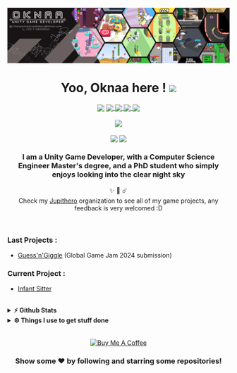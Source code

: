 <div align="center">

<img align="center" src="Resources/Linkedin Banner_07.png" /></a>


# Yoo, Oknaa here ! <img src="https://camo.githubusercontent.com/d3359cb00ab0b5ed8f2e1fe3fceb4fbaf3b614340f8c0db99c17b9f50b351770/68747470733a2f2f656d6f6a69732e736c61636b6d6f6a69732e636f6d2f656d6f6a69732f696d616765732f313533313834393433302f343234362f626c6f622d73756e676c61737365732e6769663f31353331383439343330" width="30px">

</div>

<p align="center">
<a href="https://joknaa.github.io">
    <img align="center" src="https://img.shields.io/badge/Portfolio-informational?style=flat&logo=/Images/unity.svg&logoColor=white&color=293B5F" /></a>
<a href="https://www.linkedin.com/in/mohammadlaadidaoui">
    <img align="center" src="https://img.shields.io/badge/Linkedin-informational?style=flat&logo=/Images/unity.svg&logoColor=white&color=0A66C2" /> </a>

  
<!--<a href="https://www.facebook.com/OknaaKun">
    <img align="center" src="https://img.shields.io/badge/Facebook-informational?style=flat&logo=/Images/unity.svg&logoColor=white&color=0E8EF1" /> </a>
<a href="https://www.instagram.com/oknaa_kun">
    <img align="center" src="https://img.shields.io/badge/Instagram-informational?style=flat&logo=/Images/unity.svg&logoColor=white&color=c13584" /> </a>
-->
 
<a href="https://oknaa.itch.io">
    <img align="center" src="https://img.shields.io/badge/Itch.io-informational?style=flat&logo=/Images/unity.svg&logoColor=white&color=FFFFFF" /> </a>
<a href="https://www.hackerrank.com/Oknaa">
    <img align="center" src="https://img.shields.io/badge/Hackerrank-informational?style=flat&logo=/Images/unity.svg&logoColor=white&color=2EC866" /> </a>
<a href="https://hyperskill.org/profile/70430298">
    <img align="center" src="https://img.shields.io/badge/Hyperskill-informational?style=flat&logo=/Images/unity.svg&logoColor=white&color=000000" /> </a>
<br/>
<br/>
    <img align="center" src="https://img.shields.io/badge/GameEngine-Unity-informational?style=flat&logo=/Images/unity.svg&logoColor=white&color=lightgrey" /> 
<br/>
<br/>
    <img align="center" src="https://visitor-badge.glitch.me/badge?page_id=${Joknaa}.${Joknaa}&left_color=black&right_color=red" />
    <img align="center" src="https://img.shields.io/github/followers/joknaa?label=Github&style=flat-square" />
</p>
<div align="center">

### I am a Unity Game Developer, with a Computer Science Engineer Master's degree, and a PhD student who simply enjoys looking into the clear night sky 
✨ 🔭 ☄️
<br>
	Check my [Jupithero](https://github.com/Jupithero) organization to see all of my game projects, any feedback is very welcomed :D  

</div>
<br/>

### Last Projects :

- [Guess'n'Giggle](https://oknaa.itch.io/guessngiggle) (Global Game Jam 2024 submission)

### Current Project :

- [Infant Sitter](https://play.google.com/store/apps/details?id=com.acrabstudio.infantsittersaga)

 
<br/>

<details>	
  <summary><b>⚡ Github Stats</b></summary>
<br/>


*NOTE: Top languages does not indicate my skill level, it's a metric of which languages I have the most code on github,
and which I spend more time on.*

<p align="center">
    <img align="center" src="https://github-readme-stats.vercel.app/api/top-langs/?username=joknaa&execlud=PyGameJam&langs_count=7&layout=compact&hide=html,ShaderLab,hlsl,python&theme=material-palenight" />
<br/>
    <img align="center" src="https://github-readme-stats.vercel.app/api?username=joknaa&hide_title=true&show_icons=true&theme=material-palenight" />
<br/>
    <img align="center" src="https://github-profile-summary-cards.vercel.app/api/cards/profile-details?username=joknaa&theme=dracula" />
<br/>
</p>

</details>

<details>	
  <summary><b>⚙️ Things I use to get stuff done</b></summary>
<br/>

<ul>
	    <li><b>Phone: </b> Redmi Note 11: 6Gb/128GB </li>
	    <li><b>Laptop: </b> FUJITSU LIFEBOOK E547</li>
  	    <li><b>OS:</b> Windows 11 Pro Insider Preview Latest Build </li>
  	    <li><b>Processor:</b> Intel(R) Core(TM) i5-7200U CPU @ 2.50GHz   2.70 GHz </li>
  	    <li><b>RAM:</b> 8 Gb </li>
	    <li><b>Code Editor:</b> Intellij IDEA / Rider Ultimate (JetBrains).</li>
	    <li><b>Game Engine:</b> Unity.</li>
  	    <li><b>Browser: </b> Firefox Web Browser</li>
	    <li><b>Best Indi games played:</b> Journey, Stardew Valley, Oxenfree, ...</li>
	</ul>	
</details>

<br/>
<br/>

<div align="center">
    <a href="https://www.buymeacoffee.com/oknaa" target="_blank">
        <img src="https://cdn.buymeacoffee.com/buttons/v2/default-black.png" alt="Buy Me A Coffee" height="60px" width="217px" >
    </a>

### Show some ❤️ by following and starring some repositories!
</div>
<!--
<a href="https://github.com/Joknaa/Breadcost">
  <img align="center" src="https://github-readme-stats.vercel.app/api/pin/?username=joknaa&repo=BreadCost&theme=material-palenight" /> </a>
<a href="https://github.com/Joknaa/Ookun-s_Adventure">
  <img align="center" src="https://github-readme-stats.vercel.app/api/pin/?username=joknaa&repo=Ookun-s_Adventure&theme=material-palenight&discreption=" /> </a>
<a href="https://github.com/Joknaa/Document_Request_Manager">
  <img align="center" src="https://github-readme-stats.vercel.app/api/pin/?username=joknaa&repo=Document_Request_Manager&theme=material-palenight&discreption=" /> </a>
<a href="https://github.com/Joknaa/TicTacToe">
  <img align="center" src="https://github-readme-stats.vercel.app/api/pin/?username=joknaa&repo=TicTacToe&theme=material-palenight&discreption=" /> </a>
-->

